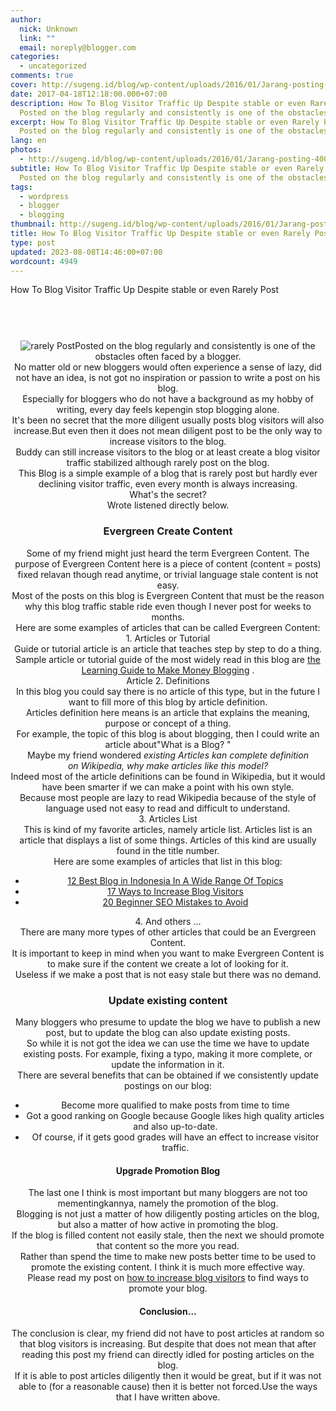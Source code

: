 ```yaml
---
author:
  nick: Unknown
  link: ""
  email: noreply@blogger.com
categories:
  - uncategorized
comments: true
cover: http://sugeng.id/blog/wp-content/uploads/2016/01/Jarang-posting-400x336.png
date: 2017-04-18T12:18:00.000+07:00
description: How To Blog Visitor Traffic Up Despite stable or even Rarely Post
  Posted on the blog regularly and consistently is one of the obstacles
excerpt: How To Blog Visitor Traffic Up Despite stable or even Rarely Post
  Posted on the blog regularly and consistently is one of the obstacles
lang: en
photos:
  - http://sugeng.id/blog/wp-content/uploads/2016/01/Jarang-posting-400x336.png
subtitle: How To Blog Visitor Traffic Up Despite stable or even Rarely Post
  Posted on the blog regularly and consistently is one of the obstacles
tags:
  - wordpress
  - blogger
  - blogging
thumbnail: http://sugeng.id/blog/wp-content/uploads/2016/01/Jarang-posting-400x336.png
title: How To Blog Visitor Traffic Up Despite stable or even Rarely Post
type: post
updated: 2023-08-08T14:46:00+07:00
wordcount: 4949
---
```


<div dir="ltr">How To Blog Visitor Traffic Up Despite stable or even Rarely Post<br /><br /><header><header></header>
<div>
<div><img src="http://sugeng.id/blog/wp-content/uploads/2016/01/Jarang-posting-400x336.png" alt="rarely Post" />Posted on the blog regularly and consistently is one of the obstacles often faced by a blogger.</div>
<div>No matter old or new bloggers would often experience a sense of lazy, did not have an idea, is not got no inspiration or passion to write a post on his blog.</div>
<div>Especially for bloggers who do not have a background as my hobby of writing, every day feels kepengin stop blogging alone.</div>
<div>It's been no secret that the more diligent usually posts blog visitors will also increase.But even then it does not mean diligent post to be the only way to increase visitors to the blog.</div>
<div>Buddy can still increase visitors to the blog or at least create a blog visitor traffic stabilized although rarely post on the blog.</div>
<div>This Blog is a simple example of a blog that is rarely post but hardly ever declining visitor traffic, even every month is always increasing.</div>
<div>What's the secret?</div>
<div>Wrote listened directly below.</div>
</div>
<h3>Evergreen Create Content</h3>
<div>
<div>Some of my friend might just heard the term Evergreen Content.&nbsp;The purpose of Evergreen Content here is a piece of content (content = posts) fixed relavan though read anytime, or trivial language stale content is not easy.</div>
<div>Most of the posts on this blog is Evergreen Content that must be the reason why this blog traffic stable ride even though I never post for weeks to months.</div>
<div>Here are some examples of articles that can be called Evergreen Content:</div>
<div>1. Articles or Tutorial</div>
<div>Guide or tutorial article is an article that teaches step by step to do a thing.</div>
<div>Sample article or tutorial guide of the most widely read in this blog are&nbsp;<a href="https://www.google.com/search?q=make+money+from+blog" target="_blank" rel="noopener noreferer nofollow">the Learning Guide to Make Money Blogging</a>&nbsp;.</div>
<div>Article 2. Definitions</div>
<div>In this blog you could say there is no article of this type, but in the future I want to fill more of this blog by article definition.</div>
<div>Articles definition here means is an article that explains the meaning, purpose or concept of a thing.</div>
<div>For example, the topic of this blog is about blogging, then I could write an article about"What is a Blog?&nbsp;"</div>
<div>Maybe my friend wondered&nbsp;<em>existing Articles kan complete definition on&nbsp;Wikipedia,&nbsp;why make articles like this model?</em></div>
<div>Indeed most of the article definitions can be found in Wikipedia, but it would have been smarter if we can make a point with his own style.</div>
<div>Because most people are lazy to read Wikipedia because of the style of language used not easy to read and difficult to understand.</div>
<div>3. Articles List</div>
<div>This is kind of my favorite articles, namely article list.&nbsp;Articles list is an article that displays a list of some things.&nbsp;Articles of this kind are usually found in the title number.</div>
<div>Here are some examples of articles that list in this blog:</div>
<ul>
<li><a href="https://www.google.com/search?q=site:www.webmanajemen.com+12+best+blog" target="_blank" rel="noopener noreferer nofollow">12 Best Blog in Indonesia In A Wide Range Of Topics</a></li>
<li><a href="https://www.google.com/search?q=site:webmanajemen.com+increase+blog+visitor" target="_blank" rel="noopener noreferer nofollow">17 Ways to Increase Blog Visitors</a></li>
<li><a href="http://www.webmanajemen.com/search/?q=SEO+mistakes" rel="noopener noreferer nofollow">20 Beginner SEO Mistakes to Avoid</a></li>
</ul>
<div>4. And others ...</div>
<div>There are many more types of other articles that could be an Evergreen Content.</div>
<div>It is important to keep in mind when you want to make Evergreen Content is to make sure if the content we create a lot of looking for it.</div>
<div>Useless if we make a post that is not easy stale but there was no demand.</div>
</div>
<h3>Update existing content</h3>
<div>
<div>Many bloggers who presume to update the blog we have to publish a new post, but to update the blog can also update existing posts.</div>
<div>So while it is not got the idea we can use the time we have to update existing posts.&nbsp;For example, fixing a typo, making it more complete, or update the information in it.</div>
<div>There are several benefits that can be obtained if we consistently update postings on our blog:</div>
<ul>
<li>Become more qualified to make posts from time to time</li>
<li>Got a good ranking on Google because Google likes high quality articles and also up-to-date.</li>
<li>Of course, if it gets good grades will have an effect to increase visitor traffic.</li>
</ul>
</div>
<h4>Upgrade Promotion Blog</h4>
<div>
<div>The last one I think is most important but many bloggers are not too mementingkannya, namely the promotion of the blog.</div>
<div>Blogging is not just a matter of how diligently posting articles on the blog, but also a matter of how active in promoting the blog.</div>
<div>If the blog is filled content not easily stale, then the next we should promote that content so the more you read.</div>
<div>Rather than spend the time to make new posts better time to be used to promote the existing content.&nbsp;I think it is much more effective way.</div>
<div>Please read my post on&nbsp;<a href="https://translate.googleusercontent.com/translate_c?depth=1&amp;nv=1&amp;rurl=translate.google.com&amp;sl=id&amp;sp=nmt4&amp;tl=en&amp;u=http://sugeng.id/cara-meningkatkan-pengunjung-blog/&amp;usg=ALkJrhgv73aPbf4ChmyQwkhojbFOr-uhyw" rel="noopener noreferer nofollow">how to increase blog visitors</a>&nbsp;to find ways to promote your blog.</div>
</div>
<h4>Conclusion&hellip;</h4>
<div>
<div>The conclusion is clear, my friend did not have to post articles at random so that blog visitors is increasing.&nbsp;But despite that does not mean that after reading this post my friend can directly idled for posting articles on the blog.</div>
<div>If it is able to post articles diligently then it would be great, but if it was not able to (for a reasonable cause) then it is better not forced.Use the ways that I have written above.</div>
</div>
</header></div>